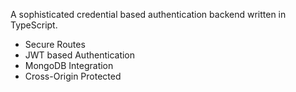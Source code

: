 A sophisticated credential based authentication backend written in TypeScript.

- Secure Routes
- JWT based Authentication
- MongoDB Integration
- Cross-Origin Protected
